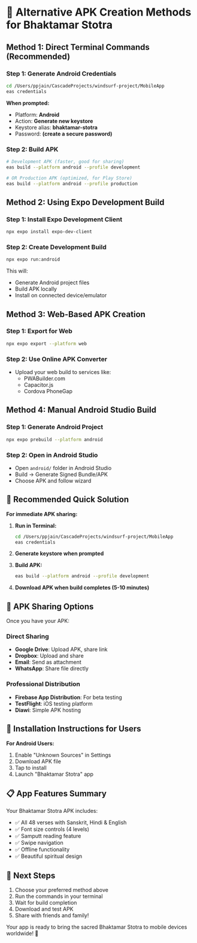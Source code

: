 # 🚀 Alternative APK Creation Methods for Bhaktamar Stotra

## Method 1: Direct Terminal Commands (Recommended)

### Step 1: Generate Android Credentials
```bash
cd /Users/ppjain/CascadeProjects/windsurf-project/MobileApp
eas credentials
```

**When prompted:**
- Platform: **Android**
- Action: **Generate new keystore**
- Keystore alias: **bhaktamar-stotra**
- Password: **(create a secure password)**

### Step 2: Build APK
```bash
# Development APK (faster, good for sharing)
eas build --platform android --profile development

# OR Production APK (optimized, for Play Store)
eas build --platform android --profile production
```

## Method 2: Using Expo Development Build

### Step 1: Install Expo Development Client
```bash
npx expo install expo-dev-client
```

### Step 2: Create Development Build
```bash
npx expo run:android
```

This will:
- Generate Android project files
- Build APK locally
- Install on connected device/emulator

## Method 3: Web-Based APK Creation

### Step 1: Export for Web
```bash
npx expo export --platform web
```

### Step 2: Use Online APK Converter
- Upload your web build to services like:
  - PWABuilder.com
  - Capacitor.js
  - Cordova PhoneGap

## Method 4: Manual Android Studio Build

### Step 1: Generate Android Project
```bash
npx expo prebuild --platform android
```

### Step 2: Open in Android Studio
- Open `android/` folder in Android Studio
- Build → Generate Signed Bundle/APK
- Choose APK and follow wizard

## 🎯 Recommended Quick Solution

**For immediate APK sharing:**

1. **Run in Terminal:**
   ```bash
   cd /Users/ppjain/CascadeProjects/windsurf-project/MobileApp
   eas credentials
   ```

2. **Generate keystore when prompted**

3. **Build APK:**
   ```bash
   eas build --platform android --profile development
   ```

4. **Download APK when build completes (5-10 minutes)**

## 📱 APK Sharing Options

Once you have your APK:

### Direct Sharing
- **Google Drive**: Upload APK, share link
- **Dropbox**: Upload and share
- **Email**: Send as attachment
- **WhatsApp**: Share file directly

### Professional Distribution
- **Firebase App Distribution**: For beta testing
- **TestFlight**: iOS testing platform
- **Diawi**: Simple APK hosting

## 🔧 Installation Instructions for Users

**For Android Users:**
1. Enable "Unknown Sources" in Settings
2. Download APK file
3. Tap to install
4. Launch "Bhaktamar Stotra" app

## 📋 App Features Summary

Your Bhaktamar Stotra APK includes:
- ✅ All 48 verses with Sanskrit, Hindi & English
- ✅ Font size controls (4 levels)
- ✅ Samputt reading feature
- ✅ Swipe navigation
- ✅ Offline functionality
- ✅ Beautiful spiritual design

## 🎉 Next Steps

1. Choose your preferred method above
2. Run the commands in your terminal
3. Wait for build completion
4. Download and test APK
5. Share with friends and family!

Your app is ready to bring the sacred Bhaktamar Stotra to mobile devices worldwide! 🙏
